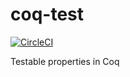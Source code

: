 # coq-test
[![CircleCI](https://circleci.com/gh/liyishuai/coq-test.svg?style=svg)](https://circleci.com/gh/liyishuai/coq-test)

Testable properties in Coq
